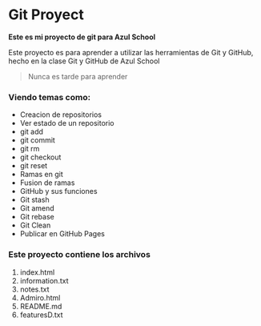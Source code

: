 # Git Proyect
**Este es mi proyecto de git para Azul School**  

Este proyecto es para aprender a utilizar las herramientas de Git y GitHub, hecho en la clase Git y GitHub de Azul School

> Nunca es tarde para aprender

[//]:# (Comentario)
### Viendo temas como:
* Creacion de repositorios
* Ver estado de un repositorio
* git add
* git commit
* git rm
* git checkout
* git reset
* Ramas en git
* Fusion de ramas
* GitHub y sus funciones
* Git stash
* Git amend
* Git rebase
* Git Clean
* Publicar en GitHub Pages

### Este proyecto contiene los archivos
1. index.html
2. information.txt
3. notes.txt
4. Admiro.html
5. README.md
6. featuresD.txt
